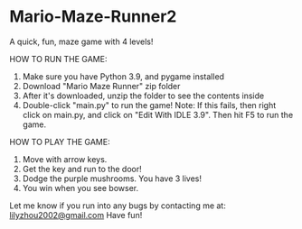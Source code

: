 # Mario-Maze-Runner2
A quick, fun, maze game with 4 levels!

HOW TO RUN THE GAME:
1. Make sure you have Python 3.9, and pygame installed
2. Download "Mario Maze Runner" zip folder
3. After it's downloaded, unzip the folder to see the contents inside
4. Double-click "main.py" to run the game! Note: If this fails, then right click on main.py, and click on "Edit With IDLE 3.9". Then hit F5 to run the game.

HOW TO PLAY THE GAME:
1. Move with arrow keys.
2. Get the key and run to the door!
3. Dodge the purple mushrooms. You have 3 lives!
4. You win when you see bowser.

Let me know if you run into any bugs by contacting me at: lilyzhou2002@gmail.com
Have fun!
